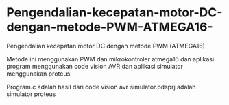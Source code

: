 # Pengendalian-kecepatan-motor-DC-dengan-metode-PWM-ATMEGA16-
Pengendalian kecepatan motor DC dengan metode PWM (ATMEGA16)

Metode ini menggunakan PWM dan mikrokontroler atmega16
dan aplikasi program menggunakan code vision AVR
dan aplikasi simulator menggunakan proteus.

Program.c adalah hasil dari code vision avr
simulator.pdsprj adalah simulator proteus
